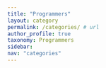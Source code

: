 ```yaml
---
title: "Programmers"
layout: category
permalink: /categories/ # url
author_profile: true
taxonomy: Programmers
sidebar:
nav: "categories"
---
```

